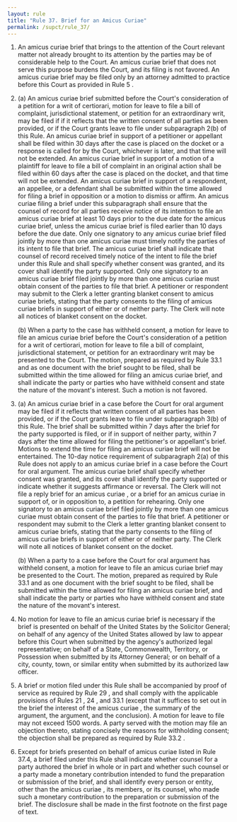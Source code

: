 ```yaml
---
layout: rule
title: "Rule 37. Brief for an Amicus Curiae"
permalink: /supct/rule_37/
---
```


1. An amicus curiae brief that brings to the attention of the Court relevant matter not already brought to its attention by the parties may be of considerable help to the Court. An amicus curiae brief that does not serve this purpose burdens the Court, and its filing is not favored. An amicus curiae brief may be filed only by an attorney admitted to practice before this Court as provided in Rule 5 .


2. (a) An amicus curiae brief submitted before the Court's consideration of a petition for a writ of certiorari, motion for leave to file a bill of complaint, jurisdictional statement, or petition for an extraordinary writ, may be filed if if it reflects that the written consent of all parties as been provided, or if the Court grants leave to file under subparagraph 2(b) of this Rule. An amicus curiae brief in support of a petitioner or appellant shall be filed within 30 days after the case is placed on the docket or a response is called for by the Court, whichever is later, and that time will not be extended. An amicus curiae brief in support of a motion of a plaintiff for leave to file a bill of complaint in an original action shall be filed within 60 days after the case is placed on the docket, and that time will not be extended. An amicus curiae brief in support of a respondent, an appellee, or a defendant shall be submitted within the time allowed for filing a brief in opposition or a motion to dismiss or affirm. An amicus curiae filing a brief under this subparagraph shall ensure that the counsel of record for all parties receive notice of its intention to file an amicus curiae brief at least 10 days prior to the due date for the amicus curiae brief, unless the amicus curiae brief is filed earlier than 10 days before the due date. Only one signatory to any amicus curiae brief filed jointly by more than one amicus curiae must timely notify the parties of its intent to file that brief. The amicus curiae brief shall indicate that counsel of record received timely notice of the intent to file the brief under this Rule and shall specify whether consent was granted, and its cover shall identify the party supported. Only one signatory to an amicus curiae brief filed jointly by more than one amicus curiae must obtain consent of the parties to file that brief. A petitioner or respondent may submit to the Clerk a letter granting blanket consent to amicus curiae briefs, stating that the party consents to the filing of amicus curiae briefs in support of either or of neither party. The Clerk will note all notices of blanket consent on the docket.


    (b) When a party to the case has withheld consent, a motion for leave to file an amicus curiae brief before the Court's consideration of a petition for a writ of certiorari, motion for leave to file a bill of complaint, jurisdictional statement, or petition for an extraordinary writ may be presented to the Court. The motion, prepared as required by Rule 33.1 and as one document with the brief sought to be filed, shall be submitted within the time allowed for filing an amicus curiae brief, and shall indicate the party or parties who have withheld consent and state the nature of the movant's interest. Such a motion is not favored.


3. (a) An amicus curiae brief in a case before the Court for oral argument may be filed if it reflects that written consent of all parties has been provided, or if the Court grants leave to file under subparagraph 3(b) of this Rule. The brief shall be submitted within 7 days after the brief for the party supported is filed, or if in support of neither party, within 7 days after the time allowed for filing the petitioner's or appellant's brief. Motions to extend the time for filing an amicus curiae brief will not be entertained. The 10-day notice requirement of subparagraph 2(a) of this Rule does not apply to an amicus curiae brief in a case before the Court for oral argument. The amicus curiae brief shall specify whether consent was granted, and its cover shall identify the party supported or indicate whether it suggests affirmance or reversal. The Clerk will not file a reply brief for an amicus curiae , or a brief for an amicus curiae in support of, or in opposition to, a petition for rehearing. Only one signatory to an amicus curiae brief filed jointly by more than one amicus curiae must obtain consent of the parties to file that brief. A petitioner or respondent may submit to the Clerk a letter granting blanket consent to amicus curiae briefs, stating that the party consents to the filing of amicus curiae briefs in support of either or of neither party. The Clerk will note all notices of blanket consent on the docket.


    (b) When a party to a case before the Court for oral argument has withheld consent, a motion for leave to file an amicus curiae brief may be presented to the Court. The motion, prepared as required by Rule 33.1 and as one document with the brief sought to be filed, shall be submitted within the time allowed for filing an amicus curiae brief, and shall indicate the party or parties who have withheld consent and state the nature of the movant's interest.


4. No motion for leave to file an amicus curiae brief is necessary if the brief is presented on behalf of the United States by the Solicitor General; on behalf of any agency of the United States allowed by law to appear before this Court when submitted by the agency's authorized legal representative; on behalf of a State, Commonwealth, Territory, or Possession when submitted by its Attorney General; or on behalf of a city, county, town, or similar entity when submitted by its authorized law officer.


5. A brief or motion filed under this Rule shall be accompanied by proof of service as required by Rule 29 , and shall comply with the applicable provisions of Rules 21 , 24 , and 33.1 (except that it suffices to set out in the brief the interest of the amicus curiae , the summary of the argument, the argument, and the conclusion). A motion for leave to file may not exceed 1500 words. A party served with the motion may file an objection thereto, stating concisely the reasons for withholding consent; the objection shall be prepared as required by Rule 33.2 .


6. Except for briefs presented on behalf of amicus curiae listed in Rule 37.4, a brief filed under this Rule shall indicate whether counsel for a party authored the brief in whole or in part and whether such counsel or a party made a monetary contribution intended to fund the preparation or submission of the brief, and shall identify every person or entity, other than the amicus curiae , its members, or its counsel, who made such a monetary contribution to the preparation or submission of the brief. The disclosure shall be made in the first footnote on the first page of text.
